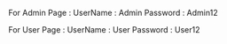 For Admin Page :
  UserName : Admin
  Password : Admin12
  
For User Page :
  UserName : User
  Password : User12
